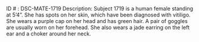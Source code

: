 ID # : DSC-MATE-1719
Description: Subject 1719 is a human female standing at 5’4”. She has spots on her skin, which have been diagnosed with vitiligo. She wears a purple cap on her head and has green hair. A pair of goggles are usually worn on her forehead. She also wears a jade earring on the left ear and a choker around her neck.